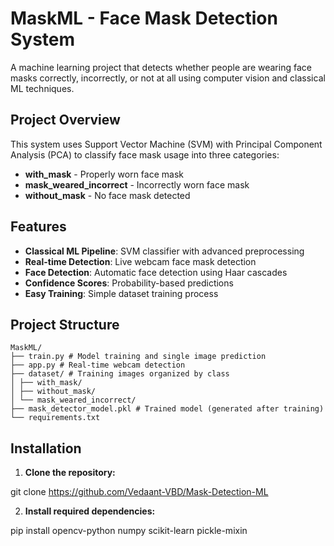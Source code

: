 # MaskML - Face Mask Detection System

A machine learning project that detects whether people are wearing face masks correctly, incorrectly, or not at all using computer vision and classical ML techniques.

## Project Overview

This system uses Support Vector Machine (SVM) with Principal Component Analysis (PCA) to classify face mask usage into three categories:
- **with_mask** - Properly worn face mask
- **mask_weared_incorrect** - Incorrectly worn face mask  
- **without_mask** - No face mask detected

## Features

- **Classical ML Pipeline**: SVM classifier with advanced preprocessing
- **Real-time Detection**: Live webcam face mask detection
- **Face Detection**: Automatic face detection using Haar cascades
- **Confidence Scores**: Probability-based predictions
- **Easy Training**: Simple dataset training process

## Project Structure 
``` 
MaskML/ 
├── train.py # Model training and single image prediction
├── app.py # Real-time webcam detection
├── dataset/ # Training images organized by class
│ ├── with_mask/
│ ├── without_mask/
│ └── mask_weared_incorrect/
├── mask_detector_model.pkl # Trained model (generated after training)
└── requirements.txt
``` 


## Installation

1. **Clone the repository:**

  git clone <https://github.com/Vedaant-VBD/Mask-Detection-ML>


2. **Install required dependencies:**

  pip install opencv-python numpy scikit-learn pickle-mixin
